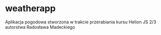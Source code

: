 # weatherapp
Aplikacja pogodowa stworzona w trakcie przerabiania kursu Helion JS 2/3 autorstwa Radosława Madeckiego
